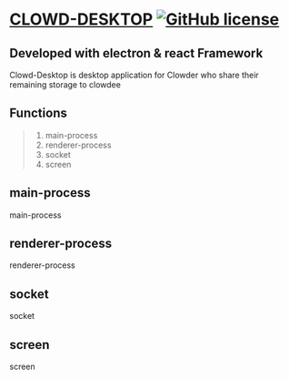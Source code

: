 [CLOWD-DESKTOP](https://team836.github.io/)
[![GitHub license](https://img.shields.io/badge/license-MIT-blue.svg)](https://github.com/facebook/react/blob/master/LICENSE)
==============

## Developed with electron & react Framework

Clowd-Desktop is desktop application for Clowder who share their remaining storage to clowdee

## Functions

> 1.  main-process
> 2.  renderer-process
> 3.  socket
> 4.  screen

## main-process

main-process

## renderer-process

renderer-process

## socket

socket

## screen

screen
